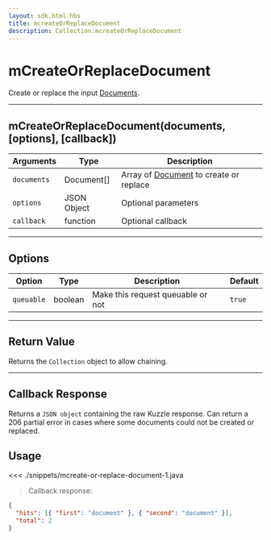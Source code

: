```yaml
---
layout: sdk.html.hbs
title: mcreateOrReplaceDocument
description: Collection:mcreateOrReplaceDocument
---
```


# mCreateOrReplaceDocument

Create or replace the input [Documents](/sdk/android/3/controllers/document//).

---

## mCreateOrReplaceDocument(documents, [options], [callback])

| Arguments   | Type        | Description                                                                     |
| ----------- | ----------- | ------------------------------------------------------------------------------- |
| `documents` | Document[]  | Array of [Document](/sdk/android/3/controllers/document//) to create or replace |
| `options`   | JSON Object | Optional parameters                                                             |
| `callback`  | function    | Optional callback                                                               |

---

## Options

| Option     | Type    | Description                       | Default |
| ---------- | ------- | --------------------------------- | ------- |
| `queuable` | boolean | Make this request queuable or not | `true`  |

---

## Return Value

Returns the `Collection` object to allow chaining.

---

## Callback Response

Returns a `JSON object` containing the raw Kuzzle response.
Can return a 206 partial error in cases where some documents could not be created or replaced.

## Usage

<<< ./snippets/mcreate-or-replace-document-1.java

> Callback response:

```json
{
  "hits": [{ "first": "document" }, { "second": "document" }],
  "total": 2
}
```
